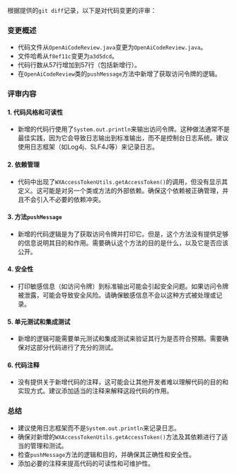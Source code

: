根据提供的`git diff`记录，以下是对代码变更的评审：

### 变更概述
- 代码文件从`OpenAiCodeReview.java`变更为`OpenAiCodeReview.java`。
- 文件哈希从`f8ef11c`变更为`a3d5dcd`。
- 代码行数从57行增加到57行（包括新增行）。
- 在`OpenAiCodeReview`类的`pushMessage`方法中新增了获取访问令牌的逻辑。

### 评审内容

#### 1. 代码风格和可读性
- 新增的代码行使用了`System.out.println`来输出访问令牌。这种做法通常不是最佳实践，因为它会导致日志输出到标准输出，而不是控制台日志系统。建议使用日志框架（如Log4j、SLF4J等）来记录日志。

#### 2. 依赖管理
- 代码中出现了`WXAccessTokenUtils.getAccessToken()`的调用，但没有显示其定义。这可能是对另一个类或方法的外部依赖。确保这个依赖被正确管理，并且不会引入不必要的依赖冲突。

#### 3. 方法`pushMessage`
- 新增的代码逻辑是为了获取访问令牌并打印它。但是，这个方法没有提供足够的信息说明其目的和作用。需要确认这个方法的目的是什么，以及它是否应该公开。

#### 4. 安全性
- 打印敏感信息（如访问令牌）到标准输出可能会引起安全问题。如果访问令牌被泄露，可能会导致安全风险。请确保敏感信息不会以这种方式被处理或记录。

#### 5. 单元测试和集成测试
- 新增的逻辑可能需要单元测试和集成测试来验证其行为是否符合预期。需要确保对这部分代码进行了充分的测试。

#### 6. 代码注释
- 没有提供关于新增代码的注释，这可能会让其他开发者难以理解代码的目的和实现方式。建议添加适当的注释来解释这段代码的作用。

### 总结
- 建议使用日志框架而不是`System.out.println`来记录日志。
- 确保对新增的`WXAccessTokenUtils.getAccessToken()`方法及其依赖进行了适当的管理和测试。
- 检查`pushMessage`方法的逻辑和目的，并确保其正确性和安全性。
- 添加必要的注释来提高代码的可读性和可维护性。